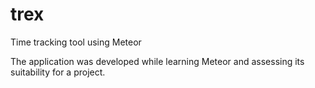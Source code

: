 # trex
Time tracking tool using Meteor

The application was developed while learning Meteor and assessing its suitability for a project. 


